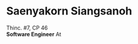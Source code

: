 ---
---

<div class="m-auto w-auto h-full flex justify-center items-center flex space-x-8 items-center">
  <div>
    <img src="https://avatars.githubusercontent.com/u/33742791?v=4" class="rounded-full size-65" alt="">
  </div>

  <div>
    <h1 class="text-2xl font-bold">Saenyakorn Siangsanoh</h1>
    <div class="text-xl">Thinc. #7, CP 46</div>
    <div class="text-xl flex items-center"><strong class="mr-2">Software Engineer</strong> At <a style="border-style:none" href="https://softnetics.tech" target="_blank"><Softnetics class="ml-2 w-56 h-auto"/></a></div>
  </div>
</div>

<Footer/>

